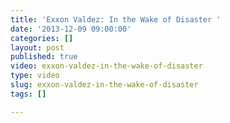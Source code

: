 ```yaml
---
title: 'Exxon Valdez: In the Wake of Disaster '
date: '2013-12-09 09:00:00'
categories: []
layout: post
published: true
video: exxon-valdez-in-the-wake-of-disaster
type: video
slug: exxon-valdez-in-the-wake-of-disaster
tags: []

---
```

